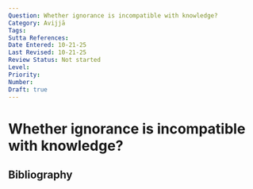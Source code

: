 ```yaml
---
Question: Whether ignorance is incompatible with knowledge?
Category: Avijjā
Tags: 
Sutta References: 
Date Entered: 10-21-25
Last Revised: 10-21-25
Review Status: Not started
Level: 
Priority: 
Number: 
Draft: true
---
```


# Whether ignorance is incompatible with knowledge?

## Bibliography

<!-- 

Notes:



-->